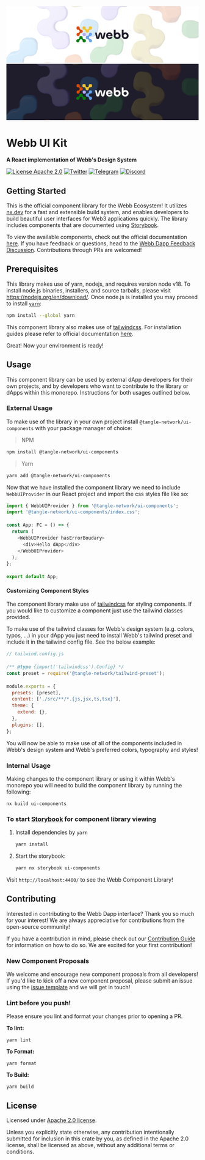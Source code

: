<div align="center">
<a href="https://www.webb.tools/">

![Webb Logo](./src/assets/webb_banner_light.png#gh-light-mode-only)
![Webb Logo](./src/assets/webb_banner_dark.png#gh-dark-mode-only)
</a>

</div>

# Webb UI Kit

<p align="left">
    <strong> A React implementation of Webb's Design System </strong>
    <br />
</p>

[![License Apache 2.0](https://img.shields.io/badge/License-Apache%202.0-blue.svg?style=flat-square)](https://www.apache.org/licenses/LICENSE-2.0.html) [![Twitter](https://img.shields.io/badge/follow-%40webbprotocol-1DA1F2?logo=twitter&style=flat-square)](https://twitter.com/webbprotocol) [![Telegram](https://img.shields.io/badge/Telegram-gray?logo=telegram)](https://t.me/webbprotocol) [![Discord](https://img.shields.io/discord/833784453251596298.svg?style=flat-square&label=Discord&logo=discord)](https://discord.gg/cv8EfJu3Tn)

<h2 id="start"> Getting Started </h2>

This is the official component library for the Webb Ecosystem! It utilizes [nx.dev](https://nx.dev/) for a fast and extensible build system, and enables developers to build beautiful user interfaces for Web3 applications quickly. The library includes components that are documented using [Storybook](https://storybook.js.org/).

To view the available components, check out the official documentation [here](https://tangle-network.github.io/dapp/). If you have feedback or questions, head to the [Webb Dapp Feedback Discussion](https://github.com/tangle-network/feedback/discussions/categories/webb-dapp-feedback). Contributions through PRs are welcomed!

## Prerequisites

This library makes use of yarn, nodejs, and requires version node v18. To install node.js binaries, installers, and source tarballs, please visit https://nodejs.org/en/download/. Once node.js is installed you may proceed to install [`yarn`](https://classic.yarnpkg.com/en/docs/install):

```bash
npm install --global yarn
```

This component library also makes use of [tailwindcss](https://tailwindcss.com/). For installation guides please refer to official documentation [here](https://tailwindcss.com/docs/installation/framework-guides).

Great! Now your environment is ready!

## Usage

This component library can be used by external dApp developers for their own projects, and by developers who want to contribute to the library or dApps within this monorepo. Instructions for both usages outlined below.

### External Usage

To make use of the library in your own project install `@tangle-network/ui-components` with your package manager of choice:

> NPM

```bash
npm install @tangle-network/ui-components
```

> Yarn

```bash
yarn add @tangle-network/ui-components
```

Now that we have installed the component library we need to include `WebbUIProvider` in our React project and import the css styles file like so:

```js
import { WebbUIProvider } from '@tangle-network/ui-components';
import '@tangle-network/ui-components/index.css';

const App: FC = () => {
  return (
    <WebbUIProvider hasErrorBoudary>
      <div>Hello dApp</div>
    </WebbUIProvider>
  );
};

export default App;
```

#### Customizing Component Styles

The component library make use of [tailwindcss](https://tailwindcss.com/) for styling components. If you would like to customize a component just use the tailwind classes provided.

To make use of the tailwind classes for Webb's design system (e.g. colors, typos, …) in your dApp you just need to install Webb's tailwind preset and include it in the tailwind config file. See the below example:

```js
// tailwind.config.js

/** @type {import('tailwindcss').Config} */
const preset = require('@tangle-network/tailwind-preset');

module.exports = {
  presets: [preset],
  content: ['./src/**/*.{js,jsx,ts,tsx}'],
  theme: {
    extend: {},
  },
  plugins: [],
};
```

You will now be able to make use of all of the components included in Webb's design system and Webb's preferred colors, typography and styles!

### Internal Usage

Making changes to the component library or using it within Webb's monorepo you will need to build the component library by running the following:

```
nx build ui-components
```

### To start [Storybook](https://storybook.js.org/) for component library viewing

1. Install dependencies by `yarn`

   ```bash
   yarn install
   ```

2. Start the storybook:

   ```bash
   yarn nx storybook ui-components
   ```

Visit `http://localhost:4400/` to see the Webb Component Library!

<h2 id="contribute"> Contributing </h2>

Interested in contributing to the Webb Dapp interface? Thank you so much for your interest! We are always appreciative for contributions from the open-source community!

If you have a contribution in mind, please check out our [Contribution Guide](../../.github/CONTRIBUTING.md) for information on how to do so. We are excited for your first contribution!

### New Component Proposals

We welcome and encourage new component proposals from all developers! If you'd like to kick off a new component proposal, please submit an issue using the [issue template](https://github.com/tangle-network/webb-dapp/issues/new/choose) and we will get in touch!

### Lint before you push!

Please ensure you lint and format your changes prior to opening a PR.

**To lint:**

```
yarn lint
```

**To Format:**

```
yarn format
```

**To Build:**

```
yarn build
```

<h2 id="license"> License </h2>

Licensed under <a href="https://github.com/tangle-network/webb-dapp/blob/develop/LICENSE">Apache 2.0 license</a>.

Unless you explicitly state otherwise, any contribution intentionally submitted for inclusion in this crate by you, as defined in the Apache 2.0 license, shall be licensed as above, without any additional terms or conditions.
